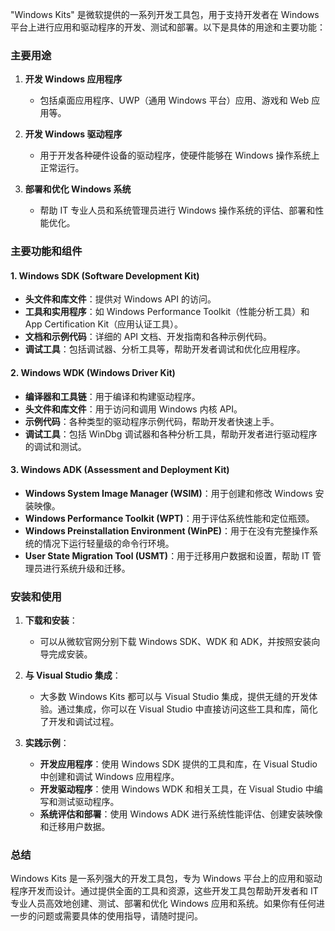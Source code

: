 "Windows Kits" 是微软提供的一系列开发工具包，用于支持开发者在 Windows 平台上进行应用和驱动程序的开发、测试和部署。以下是具体的用途和主要功能：

### 主要用途

1. **开发 Windows 应用程序**
   - 包括桌面应用程序、UWP（通用 Windows 平台）应用、游戏和 Web 应用等。

2. **开发 Windows 驱动程序**
   - 用于开发各种硬件设备的驱动程序，使硬件能够在 Windows 操作系统上正常运行。

3. **部署和优化 Windows 系统**
   - 帮助 IT 专业人员和系统管理员进行 Windows 操作系统的评估、部署和性能优化。

### 主要功能和组件

#### 1. Windows SDK (Software Development Kit)
- **头文件和库文件**：提供对 Windows API 的访问。
- **工具和实用程序**：如 Windows Performance Toolkit（性能分析工具）和 App Certification Kit（应用认证工具）。
- **文档和示例代码**：详细的 API 文档、开发指南和各种示例代码。
- **调试工具**：包括调试器、分析工具等，帮助开发者调试和优化应用程序。

#### 2. Windows WDK (Windows Driver Kit)
- **编译器和工具链**：用于编译和构建驱动程序。
- **头文件和库文件**：用于访问和调用 Windows 内核 API。
- **示例代码**：各种类型的驱动程序示例代码，帮助开发者快速上手。
- **调试工具**：包括 WinDbg 调试器和各种分析工具，帮助开发者进行驱动程序的调试和测试。

#### 3. Windows ADK (Assessment and Deployment Kit)
- **Windows System Image Manager (WSIM)**：用于创建和修改 Windows 安装映像。
- **Windows Performance Toolkit (WPT)**：用于评估系统性能和定位瓶颈。
- **Windows Preinstallation Environment (WinPE)**：用于在没有完整操作系统的情况下运行轻量级的命令行环境。
- **User State Migration Tool (USMT)**：用于迁移用户数据和设置，帮助 IT 管理员进行系统升级和迁移。

### 安装和使用

1. **下载和安装**：
   - 可以从微软官网分别下载 Windows SDK、WDK 和 ADK，并按照安装向导完成安装。

2. **与 Visual Studio 集成**：
   - 大多数 Windows Kits 都可以与 Visual Studio 集成，提供无缝的开发体验。通过集成，你可以在 Visual Studio 中直接访问这些工具和库，简化了开发和调试过程。

3. **实践示例**：
   - **开发应用程序**：使用 Windows SDK 提供的工具和库，在 Visual Studio 中创建和调试 Windows 应用程序。
   - **开发驱动程序**：使用 Windows WDK 和相关工具，在 Visual Studio 中编写和测试驱动程序。
   - **系统评估和部署**：使用 Windows ADK 进行系统性能评估、创建安装映像和迁移用户数据。

### 总结

Windows Kits 是一系列强大的开发工具包，专为 Windows 平台上的应用和驱动程序开发而设计。通过提供全面的工具和资源，这些开发工具包帮助开发者和 IT 专业人员高效地创建、测试、部署和优化 Windows 应用和系统。如果你有任何进一步的问题或需要具体的使用指导，请随时提问。
